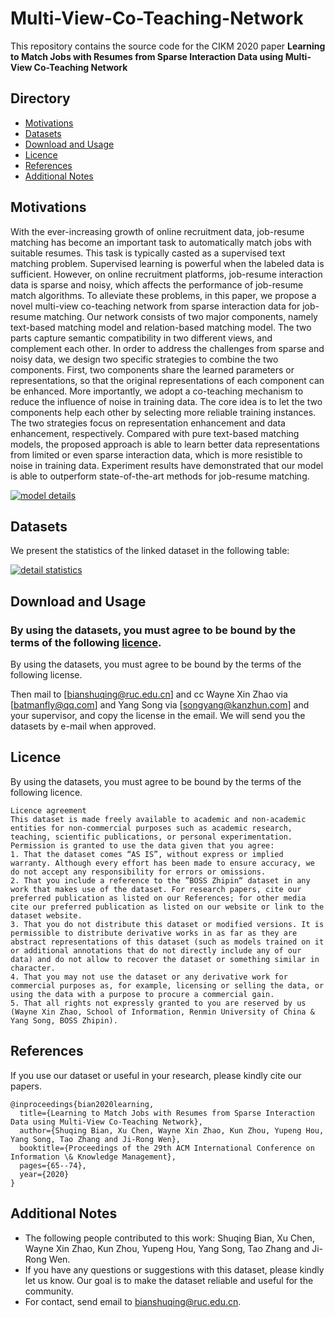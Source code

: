 # Multi-View-Co-Teaching-Network

This repository contains the source code for the CIKM 2020 paper **Learning to Match Jobs with Resumes from Sparse Interaction Data using Multi-View Co-Teaching Network**

## Directory

- [Motivations](https://github.com/RUCAIBox/Multi-View-Co-Teaching/blob/master/README.md#Motivations)
- [Datasets](https://github.com/RUCAIBox/Multi-View-Co-Teaching/blob/master/README.md#Datasets)
- [Download and Usage](https://github.com/Multi-View-Co-Teaching/blob/master/README.md#Download)
- [Licence](https://github.com/RUCAIBox/Multi-View-Co-Teaching/blob/master/README.md#Licence)
- [References](https://github.com/RUCAIBox/Multi-View-Co-Teaching/blob/master/README.md#References)
- [Additional Notes](https://github.com/RUCAIBox/Multi-View-Co-Teaching/blob/master/README.md#Addition)

## Motivations

With the ever-increasing growth of online recruitment data, job-resume matching has become an important task to automatically match jobs with suitable resumes. This task is typically casted as a supervised text matching problem. Supervised learning is powerful when the labeled data is sufficient. However, on online recruitment platforms, job-resume interaction data is sparse and noisy, which affects the performance of job-resume match algorithms.
To alleviate these problems, in this paper, we propose a novel multi-view co-teaching network from sparse interaction data for job-resume matching. Our network consists of two major components, namely text-based matching model and relation-based matching model. The two parts capture semantic compatibility in two different views, and complement each other. In order to address the challenges from sparse and noisy data, we design two specific strategies to combine the two components. First, two components share the learned parameters or representations, so that the original representations of each component can be enhanced. More importantly, we adopt a co-teaching mechanism to reduce the influence of noise in training data. The core idea is to let the two components help each other by selecting more reliable training instances. The two strategies focus on representation enhancement and data enhancement, respectively. Compared with pure text-based matching models, the proposed approach is able to learn better data representations from limited or even sparse interaction data, which is more resistible to noise in training data. Experiment results have demonstrated that our model is able to outperform state-of-the-art methods for job-resume matching.

[![model details](https://github.com/RUCAIBox/Multi-View-Co-Teaching/blob/master/model_pic.jpg)](https://github.com/RUCAIBox/Multi-View-Co-Teaching/blob/master/model_pic.jpg)

## Datasets

We present the statistics of the linked dataset in the following table:

[![detail statistics](https://github.com/RUCAIBox/Multi-View-Co-Teaching/blob/master/data_table.jpg)](https://github.com/RUCAIBox/Multi-View-Co-Teaching/blob/master/data_table.jpg)

## Download and Usage

### By using the datasets, you must agree to be bound by the terms of the following [licence](https://github.com/RUCAIBox/Multi-View-Co-Teaching/blob/master/README.md#Licence).

By using the datasets, you must agree to be bound by the terms of the following license.

Then mail to [bianshuqing@ruc.edu.cn] and cc Wayne Xin Zhao via [batmanfly@qq.com] and Yang Song via [songyang@kanzhun.com] and your supervisor, and copy the license in the email. We will send you the datasets by e-mail when approved.


## Licence

By using the datasets, you must agree to be bound by the terms of the following licence.

```
Licence agreement
This dataset is made freely available to academic and non-academic entities for non-commercial purposes such as academic research, teaching, scientific publications, or personal experimentation. Permission is granted to use the data given that you agree:
1. That the dataset comes “AS IS”, without express or implied warranty. Although every effort has been made to ensure accuracy, we do not accept any responsibility for errors or omissions. 
2. That you include a reference to the ”BOSS Zhipin“ dataset in any work that makes use of the dataset. For research papers, cite our preferred publication as listed on our References; for other media cite our preferred publication as listed on our website or link to the dataset website.
3. That you do not distribute this dataset or modified versions. It is permissible to distribute derivative works in as far as they are abstract representations of this dataset (such as models trained on it or additional annotations that do not directly include any of our data) and do not allow to recover the dataset or something similar in character.
4. That you may not use the dataset or any derivative work for commercial purposes as, for example, licensing or selling the data, or using the data with a purpose to procure a commercial gain.
5. That all rights not expressly granted to you are reserved by us (Wayne Xin Zhao, School of Information, Renmin University of China & Yang Song, BOSS Zhipin).
```

## References

If you use our dataset or useful in your research, please kindly cite our papers.

```
@inproceedings{bian2020learning,
  title={Learning to Match Jobs with Resumes from Sparse Interaction Data using Multi-View Co-Teaching Network},
  author={Shuqing Bian, Xu Chen, Wayne Xin Zhao, Kun Zhou, Yupeng Hou, Yang Song, Tao Zhang and Ji-Rong Wen},
  booktitle={Proceedings of the 29th ACM International Conference on Information \& Knowledge Management},
  pages={65--74},
  year={2020}
}
```

## Additional Notes

- The following people contributed to this work: Shuqing Bian, Xu Chen, Wayne Xin Zhao, Kun Zhou, Yupeng Hou, Yang Song, Tao Zhang and Ji-Rong Wen.
- If you have any questions or suggestions with this dataset, please kindly let us know. Our goal is to make the dataset reliable and useful for the community.
- For contact, send email to [bianshuqing@ruc.edu.cn](mailto:bianshuqing@ruc.edu.cn).
